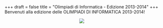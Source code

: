+++
draft = false
title = "Olimpiadi di Informatica - Edizione 2013-2014"
+++
Benvenuti alla edizione delle OLIMPIADI DI INFORMATICA 2013-2014!

<div style="text-align: center;">

![](/images/uploads/feature-1.jpg)

</div>
